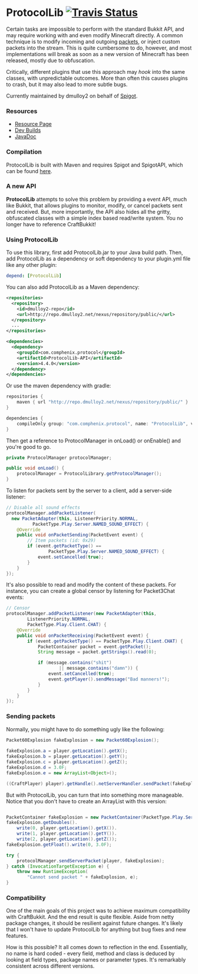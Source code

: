 # ProtocolLib [![Travis Status](https://travis-ci.org/dmulloy2/ProtocolLib.svg?branch=master)](https://travis-ci.org/dmulloy2/ProtocolLib)

Certain tasks are impossible to perform with the standard Bukkit API, and may require 
working with and even modify Minecraft directly. A common technique is to modify incoming 
and outgoing [packets](http://www.wiki.vg/Protocol), or inject custom packets into the
stream. This is quite cumbersome to do, however, and most implementations will break 
as soon as a new version of Minecraft has been released, mostly due to obfuscation.

Critically, different plugins that use this approach may _hook_ into the same classes, 
with unpredictable outcomes. More than often this causes plugins to crash, but it may also 
lead to more subtle bugs.

Currently maintained by dmulloy2 on behalf of [Spigot](http://www.spigotmc.org/).

### Resources

* [Resource Page](http://www.spigotmc.org/resources/protocollib.1997/)
* [Dev Builds](http://ci.dmulloy2.net/job/ProtocolLib)
* [JavaDoc](http://ci.dmulloy2.net/job/ProtocolLib/javadoc)

### Compilation

ProtocolLib is built with Maven and requires Spigot and SpigotAPI, which can be found [here](http://www.spigotmc.org/wiki/buildtools/).

### A new API

__ProtocolLib__ attempts to solve this problem by providing a event API, much like Bukkit, 
that allows plugins to monitor, modify, or cancel packets sent and received. But, more importantly, 
the API also hides all the gritty, obfuscated classes with a simple index based read/write system. 
You no longer have to reference CraftBukkit!

### Using ProtocolLib

To use this library, first add ProtocolLib.jar to your Java build path. Then, add ProtocolLib
as a dependency or soft dependency to your plugin.yml file like any other plugin:

````yml
depend: [ProtocolLib]
````

You can also add ProtocolLib as a Maven dependency:

````xml
<repositories>
  <repository>
    <id>dmulloy2-repo</id>
    <url>http://repo.dmulloy2.net/nexus/repository/public/</url>
  </repository>
  ...
</repositories>

<dependencies>
  <dependency>
    <groupId>com.comphenix.protocol</groupId>
    <artifactId>ProtocolLib-API</artifactId>
    <version>4.4.0</version>
  </dependency>
</dependencies>
````

Or use the maven dependency with gradle:

```gradle
repositories {
    maven { url "http://repo.dmulloy2.net/nexus/repository/public/" }
}

dependencies {
    compileOnly group: "com.comphenix.protocol", name: "ProtocolLib", version: "4.4.0";
}
```

Then get a reference to ProtocolManager in onLoad() or onEnable() and you're good to go.

````java
private ProtocolManager protocolManager;

public void onLoad() {
    protocolManager = ProtocolLibrary.getProtocolManager();
}
````

To listen for packets sent by the server to a client, add a server-side listener:

````java
// Disable all sound effects
protocolManager.addPacketListener(
  new PacketAdapter(this, ListenerPriority.NORMAL, 
          PacketType.Play.Server.NAMED_SOUND_EFFECT) {
    @Override
    public void onPacketSending(PacketEvent event) {
        // Item packets (id: 0x29)
        if (event.getPacketType() == 
                PacketType.Play.Server.NAMED_SOUND_EFFECT) {
            event.setCancelled(true);
        }
    }
});
````

It's also possible to read and modify the content of these packets. For instance, you can create a global
censor by listening for Packet3Chat events:

````java
// Censor
protocolManager.addPacketListener(new PacketAdapter(this,
        ListenerPriority.NORMAL, 
        PacketType.Play.Client.CHAT) {
    @Override
    public void onPacketReceiving(PacketEvent event) {
        if (event.getPacketType() == PacketType.Play.Client.CHAT) {
            PacketContainer packet = event.getPacket();
            String message = packet.getStrings().read(0);

            if (message.contains("shit")
                    || message.contains("damn")) {
                event.setCancelled(true);
                event.getPlayer().sendMessage("Bad manners!");
            }
        }
    }
});
````

### Sending packets

Normally, you might have to do something ugly like the following:

````java
Packet60Explosion fakeExplosion = new Packet60Explosion();
	
fakeExplosion.a = player.getLocation().getX();
fakeExplosion.b = player.getLocation().getY();
fakeExplosion.c = player.getLocation().getZ();
fakeExplosion.d = 3.0F;
fakeExplosion.e = new ArrayList<Object>();

((CraftPlayer) player).getHandle().netServerHandler.sendPacket(fakeExplosion);
````

But with ProtocolLib, you can turn that into something more manageable. Notice that 
you don't have to create an ArrayList with this version:

````java

PacketContainer fakeExplosion = new PacketContainer(PacketType.Play.Server.EXPLOSION);
fakeExplosion.getDoubles().
    write(0, player.getLocation().getX()).
    write(1, player.getLocation().getY()).
    write(2, player.getLocation().getZ());
fakeExplosion.getFloat().write(0, 3.0F);

try {
    protocolManager.sendServerPacket(player, fakeExplosion);
} catch (InvocationTargetException e) {
    throw new RuntimeException(
        "Cannot send packet " + fakeExplosion, e);
}
````

### Compatibility

One of the main goals of this project was to achieve maximum compatibility with CraftBukkit. And the end
result is quite flexible. Aside from netty package changes, it should be resilient against future changes.
It's likely that I won't have to update ProtocolLib for anything but bug fixes and new features.

How is this possible? It all comes down to reflection in the end. Essentially, no name is hard coded - 
every field, method and class is deduced by looking at field types, package names or parameter
types. It's remarkably consistent across different versions.
